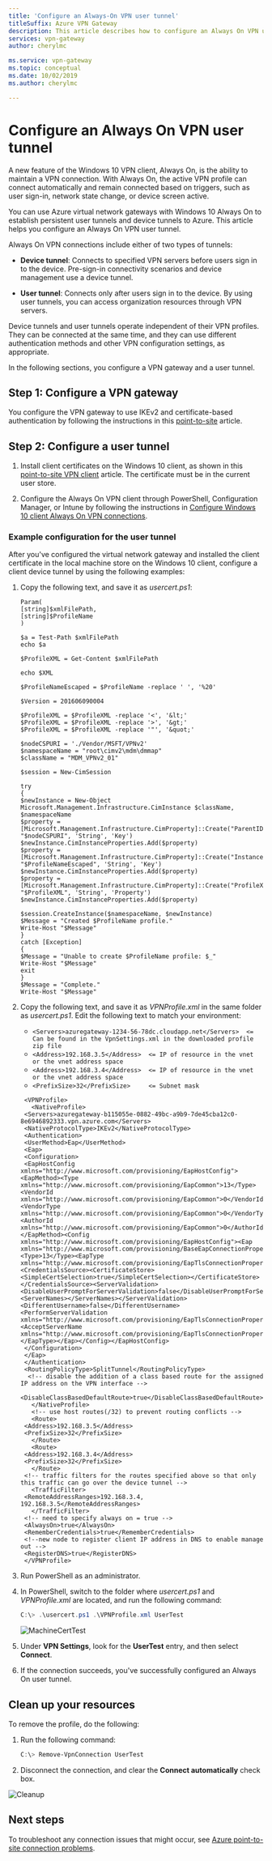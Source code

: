 ```yaml
---
title: 'Configure an Always-On VPN user tunnel'
titleSuffix: Azure VPN Gateway
description: This article describes how to configure an Always On VPN user tunnel for your VPN gateway
services: vpn-gateway
author: cherylmc

ms.service: vpn-gateway
ms.topic: conceptual
ms.date: 10/02/2019
ms.author: cherylmc

---
```

# Configure an Always On VPN user tunnel

A new feature of the Windows 10 VPN client, Always On, is the ability to maintain a VPN connection. With Always On, the active VPN profile can connect automatically and remain connected based on triggers, such as user sign-in, network state change, or device screen active.

You can use Azure virtual network gateways with Windows 10 Always On to establish persistent user tunnels and device tunnels to Azure. This article helps you configure an Always On VPN user tunnel.

Always On VPN connections include either of two types of tunnels:

* **Device tunnel**: Connects to specified VPN servers before users sign in to the device. Pre-sign-in connectivity scenarios and device management use a device tunnel.

* **User tunnel**: Connects only after users sign in to the device. By using user tunnels, you can access organization resources through VPN servers.

Device tunnels and user tunnels operate independent of their VPN profiles. They can be connected at the same time, and they can use different authentication methods and other VPN configuration settings, as appropriate.

In the following sections, you configure a VPN gateway and a user tunnel.

## Step 1: Configure a VPN gateway

You configure the VPN gateway to use IKEv2 and certificate-based authentication by following the instructions in this [point-to-site](vpn-gateway-howto-point-to-site-resource-manager-portal.md) article.

## Step 2: Configure a user tunnel

1. Install client certificates on the Windows 10 client, as shown in this [point-to-site VPN client](point-to-site-how-to-vpn-client-install-azure-cert.md) article. The certificate must be in the current user store.

1. Configure the Always On VPN client through PowerShell, Configuration Manager, or Intune by following the instructions in [Configure Windows 10 client Always On VPN connections](https://docs.microsoft.com/windows-server/remote/remote-access/vpn/always-on-vpn/deploy/vpn-deploy-client-vpn-connections).

### Example configuration for the user tunnel

After you've configured the virtual network gateway and installed the client certificate in the local machine store on the Windows 10 client, configure a client device tunnel by using the following examples:

1. Copy the following text, and save it as *usercert.ps1*:

   ```
   Param(
   [string]$xmlFilePath,
   [string]$ProfileName
   )

   $a = Test-Path $xmlFilePath
   echo $a

   $ProfileXML = Get-Content $xmlFilePath

   echo $XML

   $ProfileNameEscaped = $ProfileName -replace ' ', '%20'

   $Version = 201606090004

   $ProfileXML = $ProfileXML -replace '<', '&lt;'
   $ProfileXML = $ProfileXML -replace '>', '&gt;'
   $ProfileXML = $ProfileXML -replace '"', '&quot;'

   $nodeCSPURI = './Vendor/MSFT/VPNv2'
   $namespaceName = "root\cimv2\mdm\dmmap"
   $className = "MDM_VPNv2_01"

   $session = New-CimSession

   try
   {
   $newInstance = New-Object Microsoft.Management.Infrastructure.CimInstance $className, $namespaceName
   $property = [Microsoft.Management.Infrastructure.CimProperty]::Create("ParentID", "$nodeCSPURI", 'String', 'Key')
   $newInstance.CimInstanceProperties.Add($property)
   $property = [Microsoft.Management.Infrastructure.CimProperty]::Create("InstanceID", "$ProfileNameEscaped", 'String', 'Key')
   $newInstance.CimInstanceProperties.Add($property)
   $property = [Microsoft.Management.Infrastructure.CimProperty]::Create("ProfileXML", "$ProfileXML", 'String', 'Property')
   $newInstance.CimInstanceProperties.Add($property)

   $session.CreateInstance($namespaceName, $newInstance)
   $Message = "Created $ProfileName profile."
   Write-Host "$Message"
   }
   catch [Exception]
   {
   $Message = "Unable to create $ProfileName profile: $_"
   Write-Host "$Message"
   exit
   }
   $Message = "Complete."
   Write-Host "$Message"
   ```
1. Copy the following text, and save it as *VPNProfile.xml* in the same folder as *usercert.ps1*. Edit the following text to match your environment:

   * `<Servers>azuregateway-1234-56-78dc.cloudapp.net</Servers>  <= Can be found in the VpnSettings.xml in the downloaded profile zip file`
   * `<Address>192.168.3.5</Address>  <= IP of resource in the vnet or the vnet address space`
   * `<Address>192.168.3.4</Address>  <= IP of resource in the vnet or the vnet address space`
   * `<PrefixSize>32</PrefixSize>     <= Subnet mask`

   ```
	<VPNProfile>  
	  <NativeProfile>  
	<Servers>azuregateway-b115055e-0882-49bc-a9b9-7de45cba12c0-8e6946892333.vpn.azure.com</Servers>  
	<NativeProtocolType>IKEv2</NativeProtocolType>  
	<Authentication>  
	<UserMethod>Eap</UserMethod>
	<Eap>
	<Configuration>
	<EapHostConfig xmlns="http://www.microsoft.com/provisioning/EapHostConfig"><EapMethod><Type xmlns="http://www.microsoft.com/provisioning/EapCommon">13</Type><VendorId xmlns="http://www.microsoft.com/provisioning/EapCommon">0</VendorId><VendorType xmlns="http://www.microsoft.com/provisioning/EapCommon">0</VendorType><AuthorId xmlns="http://www.microsoft.com/provisioning/EapCommon">0</AuthorId></EapMethod><Config xmlns="http://www.microsoft.com/provisioning/EapHostConfig"><Eap xmlns="http://www.microsoft.com/provisioning/BaseEapConnectionPropertiesV1"><Type>13</Type><EapType xmlns="http://www.microsoft.com/provisioning/EapTlsConnectionPropertiesV1"><CredentialsSource><CertificateStore><SimpleCertSelection>true</SimpleCertSelection></CertificateStore></CredentialsSource><ServerValidation><DisableUserPromptForServerValidation>false</DisableUserPromptForServerValidation><ServerNames></ServerNames></ServerValidation><DifferentUsername>false</DifferentUsername><PerformServerValidation xmlns="http://www.microsoft.com/provisioning/EapTlsConnectionPropertiesV2">false</PerformServerValidation><AcceptServerName xmlns="http://www.microsoft.com/provisioning/EapTlsConnectionPropertiesV2">false</AcceptServerName></EapType></Eap></Config></EapHostConfig>
	</Configuration>
	</Eap>
	</Authentication>  
	<RoutingPolicyType>SplitTunnel</RoutingPolicyType>  
	 <!-- disable the addition of a class based route for the assigned IP address on the VPN interface -->
	<DisableClassBasedDefaultRoute>true</DisableClassBasedDefaultRoute>  
	  </NativeProfile> 
	  <!-- use host routes(/32) to prevent routing conflicts -->  
	  <Route>  
	<Address>192.168.3.5</Address>  
	<PrefixSize>32</PrefixSize>  
	  </Route>  
	  <Route>  
	<Address>192.168.3.4</Address>  
	<PrefixSize>32</PrefixSize>  
	  </Route>  
	<!-- traffic filters for the routes specified above so that only this traffic can go over the device tunnel --> 
	  <TrafficFilter>  
	<RemoteAddressRanges>192.168.3.4, 192.168.3.5</RemoteAddressRanges>  
	  </TrafficFilter>
	<!-- need to specify always on = true --> 
	<AlwaysOn>true</AlwaysOn>
	<RememberCredentials>true</RememberCredentials>
	<!--new node to register client IP address in DNS to enable manage out -->
	<RegisterDNS>true</RegisterDNS>
	</VPNProfile>
   ```
1. Run PowerShell as an administrator.

1. In PowerShell, switch to the folder where *usercert.ps1* and *VPNProfile.xml* are located, and run the following command:

   ```powershell
   C:\> .\usercert.ps1 .\VPNProfile.xml UserTest
   ```
   
   ![MachineCertTest](./media/vpn-gateway-howto-always-on-user-tunnel/p2s2.jpg)
1. Under **VPN Settings**, look for the **UserTest** entry, and then select **Connect**.

1. If the connection succeeds, you've successfully configured an Always On user tunnel.

## Clean up your resources

To remove the profile, do the following:

1. Run the following command:

   ```powershell
   C:\> Remove-VpnConnection UserTest  
   ```

1. Disconnect the connection, and clear the **Connect automatically** check box.

![Cleanup](./media/vpn-gateway-howto-always-on-user-tunnel/p2s4..jpg)

## Next steps

To troubleshoot any connection issues that might occur, see [Azure point-to-site connection problems](vpn-gateway-troubleshoot-vpn-point-to-site-connection-problems.md).
